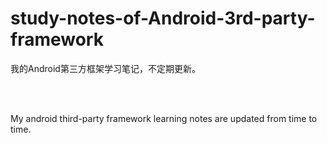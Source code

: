 # study-notes-of-Android-3rd-party-framework
我的Android第三方框架学习笔记，不定期更新。

<br>
<br>

My android third-party framework learning notes are updated from time to time.
